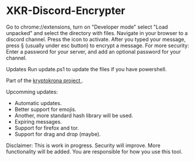 # XKR-Discord-Encrypter

Go to chrome://extensions, turn on "Developer mode" select "Load unpacked" and select the directory with files. Navigate in your browser to a discord channel. Press the icon to activate. After you typed your message, press § (usually under esc button) to encrypt a message. 
For more security: Enter a password for your server, and add an optional password for your channel. 

Updates
Run update.ps1 to update the files if you have powershell.

Part of the <a href="https://kryptokrona.se"> kryptokrona project </a>.

Upcomming updates:<br/>
<ul> 
<li>Automatic updates.</li>
<li>Better support for emojis.</li>
<li>Another, more standard hash library will be used.</li>
<li>Expiring messages. </li>
<li>Support for firefox and tor. </li>
<li>Support for drag and drop (maybe).</li>
</ul>

Disclaimer: This is work in progress. Security will improve. More functionality will be added. You are responsible for how you use this tool.
